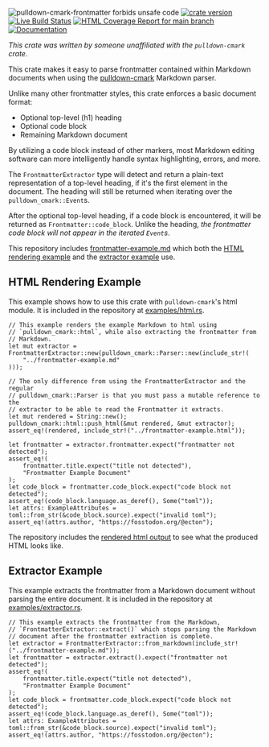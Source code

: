 
![pulldown-cmark-frontmatter forbids unsafe code](https://img.shields.io/badge/unsafe-forbid-success)
[![crate version](https://img.shields.io/crates/v/pulldown-cmark-frontmatter.svg)](https://crates.io/crates/pulldown-cmark-frontmatter)
[![Live Build Status](https://img.shields.io/github/actions/workflow/status/khonsulabs/pulldown-cmark-frontmatter/rust.yml?branch=main)](https://github.com/khonsulabs/pulldown-cmark-frontmatter/actions?query=workflow:Tests)
[![HTML Coverage Report for `main` branch](https://khonsulabs.github.io/pulldown-cmark-frontmatter/coverage/badge.svg)](https://khonsulabs.github.io/pulldown-cmark-frontmatter/coverage/)
[![Documentation](https://img.shields.io/badge/docs-main-informational)](https://docs.rs/pulldown-cmark-frontmatter)

*This crate was written by someone unaffiliated with the `pulldown-cmark`
crate.*

This crate makes it easy to parse frontmatter contained within Markdown
documents when using the [pulldown-cmark][pulldown-cmark] Markdown parser.

Unlike many other frontmatter styles, this crate enforces a basic document
format:

- Optional top-level (h1) heading
- Optional code block
- Remaining Markdown document

By utilizing a code block instead of other markers, most Markdown editing
software can more intelligently handle syntax highlighting, errors, and more.

The `FrontmatterExtractor` type will detect and return a plain-text
representation of a top-level heading, if it's the first element in the
document. The heading will still be returned when iterating over the
`pulldown_cmark::Event`s.

After the optional top-level heading, if a code block is encountered, it will be
returned as `Frontmatter::code_block`. Unlike the heading, *the frontmatter code
block will not appear in the iterated `Event`s*.

This repository includes [frontmatter-example.md][frontmatter-md]
which both the [HTML rendering example][html] and the [extractor
example][extractor] use.

## HTML Rendering Example

This example shows how to use this crate with `pulldown-cmark`'s html module. It
is included in the repository at [examples/html.rs][html].

```rust,ignore
// This example renders the example Markdown to html using
// `pulldown_cmark::html`, while also extracting the frontmatter from
// Markdown.
let mut extractor = FrontmatterExtractor::new(pulldown_cmark::Parser::new(include_str!(
    "../frontmatter-example.md"
)));

// The only difference from using the FrontmatterExtractor and the regular
// pulldown_cmark::Parser is that you must pass a mutable reference to the
// extractor to be able to read the Frontmatter it extracts.
let mut rendered = String::new();
pulldown_cmark::html::push_html(&mut rendered, &mut extractor);
assert_eq!(rendered, include_str!("../frontmatter-example.html"));

let frontmatter = extractor.frontmatter.expect("frontmatter not detected");
assert_eq!(
    frontmatter.title.expect("title not detected"),
    "Frontmatter Example Document"
);
let code_block = frontmatter.code_block.expect("code block not detected");
assert_eq!(code_block.language.as_deref(), Some("toml"));
let attrs: ExampleAttributes = toml::from_str(&code_block.source).expect("invalid toml");
assert_eq!(attrs.author, "https://fosstodon.org/@ecton");
```

The repository includes the [rendered html output][frontmatter-html]
to see what the produced HTML looks like.

## Extractor Example

This example extracts the frontmatter from a Markdown document without parsing
the entire document. It is included in the repository at
[examples/extractor.rs][extractor].

```rust,ignore
// This example extracts the frontmatter from the Markdown,
// `FrontmatterExtractor::extract()` which stops parsing the Markdown
// document after the frontmatter extraction is complete.
let extractor = FrontmatterExtractor::from_markdown(include_str!("../frontmatter-example.md"));
let frontmatter = extractor.extract().expect("frontmatter not detected");
assert_eq!(
    frontmatter.title.expect("title not detected"),
    "Frontmatter Example Document"
);
let code_block = frontmatter.code_block.expect("code block not detected");
assert_eq!(code_block.language.as_deref(), Some("toml"));
let attrs: ExampleAttributes = toml::from_str(&code_block.source).expect("invalid toml");
assert_eq!(attrs.author, "https://fosstodon.org/@ecton");
```

[pulldown-cmark]: https://github.com/raphlinus/pulldown-cmark
[html]: https://github.com/khonsulabs/pulldown-cmark-frontmatter/blob/v0.2.0/examples/html.rs
[frontmatter-html]: https://github.com/khonsulabs/pulldown-cmark-frontmatter/blob/v0.2.0/frontmatter-example.html
[frontmatter-md]: https://github.com/khonsulabs/pulldown-cmark-frontmatter/blob/v0.2.0/frontmatter-example.md
[extractor]: https://github.com/khonsulabs/pulldown-cmark-frontmatter/blob/v0.2.0/examples/extractor.rs
